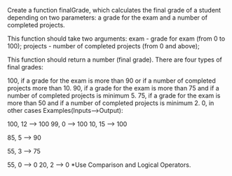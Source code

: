 Create a function finalGrade, which calculates the final grade of a student depending on two parameters: a grade for the exam and a number of completed projects.

This function should take two arguments: exam - grade for exam (from 0 to 100); projects - number of completed projects (from 0 and above);

This function should return a number (final grade). There are four types of final grades:

100, if a grade for the exam is more than 90 or if a number of completed projects more than 10.
90, if a grade for the exam is more than 75 and if a number of completed projects is minimum 5.
75, if a grade for the exam is more than 50 and if a number of completed projects is minimum 2.
0, in other cases
Examples(Inputs-->Output):

100, 12 --> 100
99, 0 --> 100
10, 15 --> 100

85, 5 --> 90

55, 3 --> 75

55, 0 --> 0
20, 2 --> 0
*Use Comparison and Logical Operators.